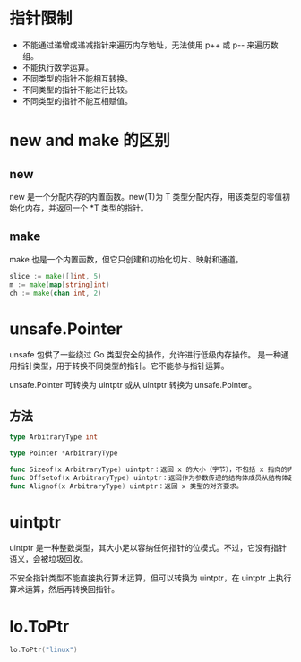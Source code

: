 # 指针限制

* 不能通过递增或递减指针来遍历内存地址，无法使用 p++ 或 p-- 来遍历数组。
* 不能执行数学运算。
* 不同类型的指针不能相互转换。
* 不同类型的指针不能进行比较。
* 不同类型的指针不能互相赋值。


# new and make 的区别

## new
new 是一个分配内存的内置函数。new(T)为 T 类型分配内存，用该类型的零值初始化内存，并返回一个 *T 类型的指针。

## make
make 也是一个内置函数，但它只创建和初始化切片、映射和通道。

```go
slice := make([]int, 5)
m := make(map[string]int)
ch := make(chan int, 2)
```

# unsafe.Pointer

unsafe 包供了一些绕过 Go 类型安全的操作，允许进行低级内存操作。
是一种通用指针类型，用于转换不同类型的指针。它不能参与指针运算。

unsafe.Pointer 可转换为 uintptr 或从 uintptr 转换为 unsafe.Pointer。

## 方法

```go
type ArbitraryType int

type Pointer *ArbitraryType

func Sizeof(x ArbitraryType) uintptr：返回 x 的大小（字节），不包括 x 指向的内容的大小。
func Offsetof(x ArbitraryType) uintptr：返回作为参数传递的结构体成员从结构体起始位置开始的偏移量。
func Alignof(x ArbitraryType) uintptr：返回 x 类型的对齐要求。
```

# uintptr
uintptr 是一种整数类型，其大小足以容纳任何指针的位模式。不过，它没有指针语义，会被垃圾回收。

不安全指针类型不能直接执行算术运算，但可以转换为 uintptr，在 uintptr 上执行算术运算，然后再转换回指针。

# lo.ToPtr
```go
lo.ToPtr("linux")
```

